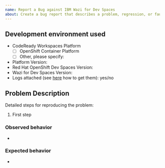 ```yaml
---
name: Report a Bug against IBM Wazi for Dev Spaces
about: Create a bug report that describes a problem, regression, or faulty behavior
---
```


<!-- Search for existing issues and avoid duplication.

Before filing a bug check here if this is already a documented or known issue:

- Check the documentation's Known Issues and Troubleshooting pages: <https://ibm.biz/wazi-crw-doc>
- Check the Open and Closed issues list in this GitHub repository: <https://github.com/ibm/wazi-devspaces-images/issues>
- If this is a problem with Red Hat&reg; OpenShift Dev Spaces then check and file a bug here, please: <https://issues.redhat.com/browse/CRW>

 -->

<!-- Describe your envionment and the observed bug. -->

## Development environment used

- CodeReady Workspaces Platform
  - [ ] OpenShift Container Platform
  - [ ] Other, please specify:
- Platform Version:
- Red Hat OpenShift Dev Spaces Version:
- Wazi for Dev Spaces Version:
- Logs attached (see [here](https://ibm.github.io/zopeneditor-about/Docs/knownissues.html) how to get them): yes/no

## Problem Description

Detailed steps for reproducing the problem:

1. First step

### Observed behavior

-

### Expected behavior

-
